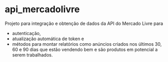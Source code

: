 # api_mercadolivre

Projeto para integração e obtenção de dados da API do Mercado Livre para 

- autenticação,
- atualização automática de token e
- métodos para montar relatórios como anúncios criados nos últimos 30, 60 e 90 dias que estão vendendo bem e são produtos em potencial a serem trabalhados.
